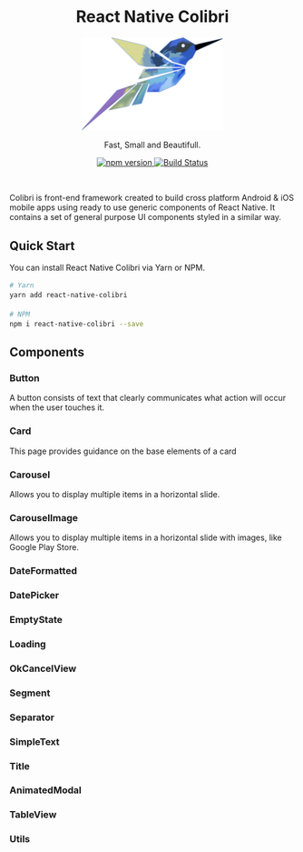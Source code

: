 <div align="center">
    <h1>React Native Colibri</h1>
    <img src="./docs/logo-sm.png" width="250" />
    <p align="center">
        Fast, Small and Beautifull.
    </p>    
    <p>
        <a href="https://badge.fury.io/js/react-native-colibri">
            <img src="https://badge.fury.io/js/react-native-colibri.svg" alt="npm version">
        </a>
        <a href="https://travis-ci.org/nidorx/react-native-colibri">
            <img src="https://travis-ci.org/nidorx/react-native-colibri.svg?branch=master" alt="Build Status">
        </a>
    </p>
</div>

<br>

Colibri is front-end framework created to build cross platform Android & iOS mobile apps using ready to use generic components of React Native. It contains a set of general purpose UI components styled in a similar way.

## Quick Start

You can install React Native Colibri via Yarn or NPM.

```bash
# Yarn
yarn add react-native-colibri

# NPM
npm i react-native-colibri --save
```


## Components

### Button
A button consists of text that clearly communicates what action will occur when the user touches it.

### Card
This page provides guidance on the base elements of a card

### Carousel
Allows you to display multiple items in a horizontal slide.

### CarouselImage
Allows you to display multiple items in a horizontal slide with images, like Google Play Store.

### DateFormatted

### DatePicker

### EmptyState

### Loading

### OkCancelView

### Segment

### Separator

### SimpleText

### Title

### AnimatedModal

### TableView

### Utils

